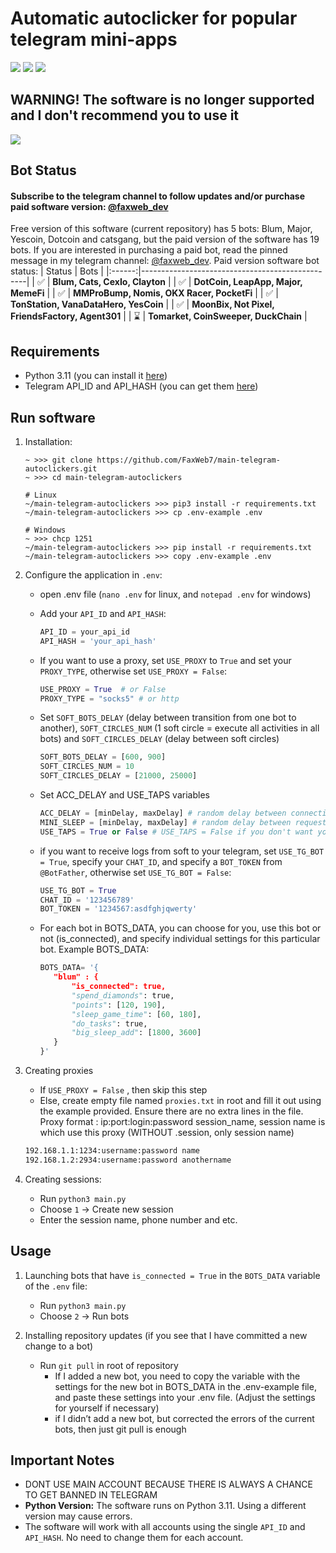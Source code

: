 
# Automatic autoclicker for popular telegram mini-apps
[<img src="https://img.shields.io/badge/Telegram-%40My_Channel-orange">](https://t.me/faxweb_dev)
[<img src="https://img.shields.io/badge/Telegram-%40Me-orange">](https://t.me/faxweb_dev_adm1n)
[<img src="https://img.shields.io/badge/python-3.11-blue">](https://www.python.org/downloads/)

## WARNING! The software is no longer supported and I don't recommend you to use it

![](https://i.ibb.co/HBW9tSY/2024-09-22-19-49-28.png)

## Bot Status
#### Subscribe to the telegram channel to follow updates and/or purchase paid software version: [@faxweb_dev](https://t.me/faxweb_dev)
Free version of this software (current repository) has 5 bots: Blum, Major, Yescoin, Dotcoin and catsgang, but the paid version of the software has 19 bots. If you are interested in purchasing a paid bot, read the pinned message in my telegram channel: [@faxweb_dev](https://t.me/faxweb_dev_adm1n). Paid version software bot status:
| Status | Bots                                            |
|:------:|-------------------------------------------------|
|   ✅   | **Blum, Cats, CexIo, Clayton**       |
|   ✅   | **DotCoin, LeapApp, Major, MemeFi**       |
|   ✅   | **MMProBump, Nomis, OKX Racer, PocketFi**                       |
|   ✅   | **TonStation, VanaDataHero, YesCoin**                      |
|   ✅   | **MoonBix, Not Pixel, FriendsFactory, Agent301**                              |
|   ⌛   | **Tomarket, CoinSweeper, DuckChain**                              |

## Requirements
- Python 3.11 (you can install it [here](https://www.python.org/downloads/release/python-3110/))
- Telegram API_ID and API_HASH (you can get them [here](https://my.telegram.org/auth?to=apps))

## Run software
1. Installation:
   ```shell
   ~ >>> git clone https://github.com/FaxWeb7/main-telegram-autoclickers.git 
   ~ >>> cd main-telegram-autoclickers
   
   # Linux
   ~/main-telegram-autoclickers >>> pip3 install -r requirements.txt
   ~/main-telegram-autoclickers >>> cp .env-example .env
   
   # Windows
   ~ >>> chcp 1251
   ~/main-telegram-autoclickers >>> pip install -r requirements.txt
   ~/main-telegram-autoclickers >>> copy .env-example .env
   ```
2. Configure the application in `.env`:
   - open .env file (`nano .env` for linux, and `notepad .env` for windows)
   - Add your `API_ID` and `API_HASH`:
     ```python
     API_ID = your_api_id
     API_HASH = 'your_api_hash'
     ```
     
   - If you want to use a proxy, set `USE_PROXY` to `True` and set your `PROXY_TYPE`, otherwise set `USE_PROXY = False`:
     ```python
     USE_PROXY = True  # or False
     PROXY_TYPE = "socks5" # or http
     ```
     
   - Set `SOFT_BOTS_DELAY` (delay between transition from one bot to another), `SOFT_CIRCLES_NUM` (1 soft circle = execute all activities in all bots) and `SOFT_CIRCLES_DELAY` (delay between soft circles)
     ```python
     SOFT_BOTS_DELAY = [600, 900]
     SOFT_CIRCLES_NUM = 10
     SOFT_CIRCLES_DELAY = [21000, 25000]
     ```

   - Set ACC_DELAY and USE_TAPS variables
     ```python
     ACC_DELAY = [minDelay, maxDelay] # random delay between connections to accounts in seconds
     MINI_SLEEP = [minDelay, maxDelay] # random delay between requests in seconds
     USE_TAPS = True or False # USE_TAPS = False if you don't want your bots to use taps
     ```

   - if you want to receive logs from soft to your telegram, set `USE_TG_BOT = True`, specify your `CHAT_ID`, and specify a `BOT_TOKEN` from `@BotFather`, otherwise set `USE_TG_BOT = False`:
     ```python
     USE_TG_BOT = True
     CHAT_ID = '123456789'
     BOT_TOKEN = '1234567:asdfghjqwerty'
     ```
   - For each bot in BOTS_DATA, you can choose for you, use this bot or not (is_connected), and specify individual settings for this particular bot. Example BOTS_DATA:
     ```python
     BOTS_DATA= '{
        "blum" : {
            "is_connected": true,
            "spend_diamonds": true,
            "points": [120, 190],
            "sleep_game_time": [60, 180],
            "do_tasks": true,
            "big_sleep_add": [1800, 3600]
        }
     }'
     ```

3. Creating proxies
   - If `USE_PROXY = False` , then skip this step
   - Else, create empty file named `proxies.txt` in root and fill it out using the example provided. Ensure there are no extra lines in the file. Proxy format : ip:port:login:password session_name, session name is which use this proxy (WITHOUT .session, only session name)
   ```txt
   192.168.1.1:1234:username:password name
   192.168.1.2:2934:username:password anothername
   ```
     
4. Creating sessions:
   - Run `python3 main.py`
   - Choose `1` -> Create new session
   - Enter the session name, phone number and etc.

## Usage
1. Launching bots that have `is_connected = True` in the `BOTS_DATA` variable of the `.env` file:
   - Run `python3 main.py`
   - Choose `2` -> Run bots
   
2. Installing repository updates (if you see that I have committed a new change to a bot)
   - Run `git pull` in root of repository
      - If I added a new bot, you need to copy the variable with the settings for the new bot in BOTS_DATA in the .env-example file, and paste these settings into your .env file. (Adjust the settings for yourself if necessary)
      - if I didn’t add a new bot, but corrected the errors of the current bots, then just git pull is enough

  
## Important Notes
- DONT USE MAIN ACCOUNT BECAUSE THERE IS ALWAYS A CHANCE TO GET BANNED IN TELEGRAM
- **Python Version:** The software runs on Python 3.11. Using a different version may cause errors.
- The software will work with all accounts using the single `API_ID` and `API_HASH`. No need to change them for each account.

